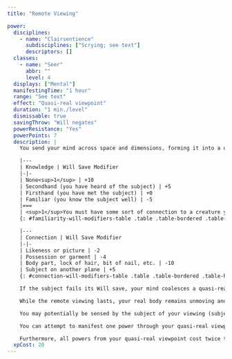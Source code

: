 ```yaml
---
title: "Remote Viewing"

power:
  disciplines:
    - name: "Clairsentience"
      subdisciplines: ["Scrying; see text"]
      descriptors: []
  classes:
    - name: "Seer"
      abbr: ""
      level: 4
  displays: ["Mental"]
  manifestingTime: "1 hour"
  range: "See text"
  effect: "Quasi-real viewpoint"
  duration: "1 min./level"
  dismissable: true
  savingThrow: "Will negates"
  powerResistance: "Yes"
  powerPoints: 7
  description: |
    You send your mind across space and dimensions, forming it into a quasireal viewpoint from which you can see and hear some creature located at any distance from you, even if planar boundaries separate you. If the subject succeeds on a Will save, the remote viewing attempt fails, and you can't attempt to view that creature again for at least 24 hours. The difficulty of the save depends on how well you know the subject and what sort of physical connection (if any) you have to that creature. Furthermore, if the subject is on another plane, it gets a +5 bonus on its Will save.

    |---
    | Knowledge | Will Save Modifier
    |-|-
    | None<sup>1</sup> | +10
    | Secondhand (you have heard of the subject) | +5
    | Firsthand (you have met the subject) | +0
    | Familiar (you know the subject well) | -5
    |===
    | <sup>1</sup>You must have some sort of connection to a creature you have no knowledge of. |<
    {: #familiarity-will-modifiers-table .table .table-bordered .table-hover .table-striped data-caption="Table: Will Save DC Modifiers by Familiarity" }

    |---
    | Connection | Will Save Modifier
    |-|-
    | Likeness or picture | -2
    | Possession or garment | -4
    | Body part, lock of hair, bit of nail, etc. | -10
    | Subject on another plane | +5
    {: #connection-will-modifiers-table .table .table-bordered .table-hover .table-striped data-caption="Table: Will Save DC Modifiers by Connection" }

    If the subject fails its Will save, your mind coalesces a quasi-real viewpoint near enough to the subject to see and hear the subject and its immediate surroundings (up 30 feet in all directions away from the subject).

    While the remote viewing lasts, your real body remains unmoving and unaware of your actual surroundings. On the other hand, your quasi-real viewpoint is treated in some ways as if it were an invisible ectoplasmic form of yourself, except as follows. This power is of the Scrying subdiscipline, but use the following information in place of the standard scrying sensor. As a quasi-real viewpoint, you can speak (though your voice is whispery).

    You may potentially be sensed by the subject of your viewing (subjects who can see or sense invisible or hidden creatures automatically sense you; otherwise you make a Hide check with a +40 bonus to escape detection if immobile, or a +20 bonus if moving). You could be attacked (although if you become subject to dispel psionics, the remote viewing simply ends). If the subject moves, you can attempt to follow it at a speed of 20 feet, though if it gets farther than 30 feet from you (or you move farther than 30 feet from it), the power ends.

    You can attempt to manifest one power through your quasi-real viewpoint, but you must make a Concentration check (DC 20 + level of the power you wish to manifest) to succeed. Manifesting (or attempting and failing to manifest) a power immediately ends the remote viewing.

    Furthermore, all powers from your quasi-real viewpoint cost twice the usual number of power points (you can't exceed the power point limit set by your manifester level, so you are restricted to manifesting lower-level powers than you otherwise could). Power points you spend as a quasireal viewpoint are drained from your real body.
  xpCost: 20
---
```


